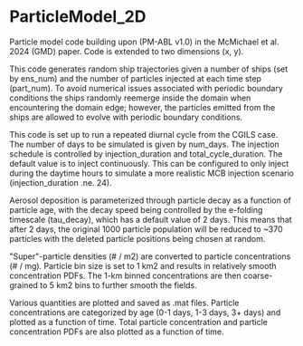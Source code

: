 # ParticleModel_2D
Particle model code building upon (PM-ABL v1.0) in the McMichael et al. 2024 (GMD) paper. Code is extended to two dimensions (x, y). 

This code generates random ship trajectories given a number of ships (set by ens_num) and the number of particles injected at each time step (part_num). To avoid numerical issues associated with periodic boundary conditions the ships randomly reemerge inside the domain when encountering the domain edge; however, the particles emitted from the ships are allowed to evolve with periodic boundary conditions. 

This code is set up to run a repeated diurnal cycle from the CGILS case. The number of days to be simulated is given by num_days. The injection schedule is controlled by injection_duration and total_cycle_duration. The default value is to inject continuously. This can be configured to only inject during the daytime hours to simulate a more realistic MCB injection scenario (injection_duration .ne. 24).

Aerosol deposition is parameterized through particle decay as a function of particle age, with the decay speed being controlled by the e-folding timescale (tau_decay), which has a default value of 2 days. This means that after 2 days, the original 1000 particle population will be reduced to ~370 particles with the deleted particle positions being chosen at random. 

"Super"-particle densities (# / m2) are converted to particle concentrations (# / mg). Particle bin size is set to 1 km2 and results in relatively smooth concentration PDFs. The 1-km binned concentrations are then coarse-grained to 5 km2 bins to further smooth the fields. 

Various quantities are plotted and saved as .mat files. Particle concentrations are categorized by age (0-1 days, 1-3 days, 3+ days) and plotted as a function of time. Total particle concentration and particle concentration PDFs are also plotted as a function of time.  
